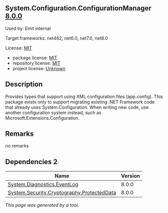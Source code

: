 System.Configuration.ConfigurationManager [8.0.0](https://www.nuget.org/packages/System.Configuration.ConfigurationManager/8.0.0)
--------------------

Used by: Emit internal

Target frameworks: net462, net6.0, net7.0, net8.0

License: [MIT](../../../../licenses/mit) 

- package license: [MIT](https://licenses.nuget.org/MIT) 
- repository license: [MIT](https://github.com/dotnet/runtime) 
- project license: [Unknown](https://dot.net/) 

Description
-----------
Provides types that support using XML configuration files (app.config). This package exists only to support migrating existing .NET Framework code that already uses System.Configuration. When writing new code, use another configuration system instead, such as Microsoft.Extensions.Configuration.

Remarks
-----------
no remarks


Dependencies 2
-----------

|Name|Version|
|----------|:----|
|[System.Diagnostics.EventLog](../../../../packages/nuget.org/system.diagnostics.eventlog/8.0.0)|8.0.0|
|[System.Security.Cryptography.ProtectedData](../../../../packages/nuget.org/system.security.cryptography.protecteddata/8.0.0)|8.0.0|

*This page was generated by a tool.*